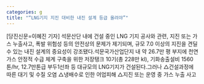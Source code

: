 ```yaml
---
categories: g
title: "“LNG기지 지진 대비한 내진 설계 등급 올려야”"
---
```

[당진신문=이혜진 기자] 석문산단 내에 건설 중인 LNG 기지 공사와 관련, 지진 또는 가스 누출사고, 폭발 위험성 등의 안전상의 문제가 제기되며, 규모 7.0 이상의 지진을 견딜 수 있는 내진 설계의 중요성이 강조됐다.석문국가산업단지 내 약 26.7만 평 부지에 천연가스 안정적 수급 체계 구축을 위한 저장탱크 10기(총 228만 kl), 기화송출설비 1560톤/hr, 12.7만톤급 부두1선좌 등 대규모의 LNG기지가 건설된다.그러나 △건설과정에 따른 대기 및 수질 오염 △냉배수로 인한 어업피해 △지진 또는 운영 중 가스 누출 사고
